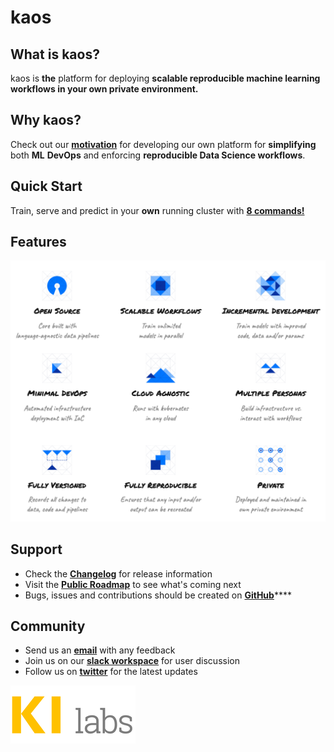 # kaos

## What is kaos?

kaos is **the** platform for deploying **scalable reproducible machine learning workflows in your own private environment.**

## Why kaos?

Check out our [**motivation**](motivation/) for developing our own platform for **simplifying** both **ML** **DevOps** and enforcing **reproducible Data Science workflows**.

## Quick Start

Train, serve and predict in your **own** running cluster with [**8 commands!**](getting-started/quick-start.md)

## Features

![](.gitbook/assets/kaos-features%20%281%29.png)

## Support

* Check the [**Changelog**](miscellaneous/changelog.md) for release information
* Visit the [**Public Roadmap**](miscellaneous/roadmap.md) to see what's coming next
* Bugs, issues and contributions should be created on [**GitHub**](https://github.com/KI-labs/kaos/issues/new/choose)\*\*\*\*

## Community

* Send us an [**email**](mailto:kaos@ki-labs.com) with any feedback
* Join us on our [**slack workspace**](https://kaos-slack-inviter.herokuapp.com) for user discussion
* Follow us on [**twitter**](https://twitter.com/intent/follow?screen_name=kaos_ml) for the latest updates

![](.gitbook/assets/image-8.png)

